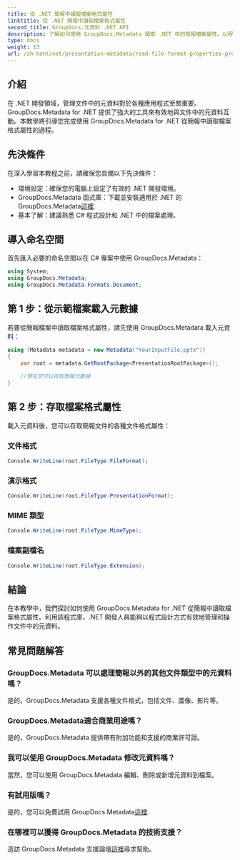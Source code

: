 ```yaml
---
title: 從 .NET 簡報中讀取檔案格式屬性
linktitle: 從 .NET 簡報中讀取檔案格式屬性
second_title: GroupDocs.元資料 .NET API
description: 了解如何使用 GroupDocs.Metadata 讀取 .NET 中的簡報檔案屬性。以程式設計方式存取文件格式詳細資訊。
type: docs
weight: 13
url: /zh-hant/net/presentation-metadata/read-file-format-properties-presentations/
---
```

## 介紹
在 .NET 開發領域，管理文件中的元資料對於各種應用程式至關重要。 GroupDocs.Metadata for .NET 提供了強大的工具來有效地與文件中的元資料互動。本教學將引導您完成使用 GroupDocs.Metadata for .NET 從簡報中讀取檔案格式屬性的過程。
## 先決條件
在深入學習本教程之前，請確保您具備以下先決條件：
- 環境設定：確保您的電腦上設定了有效的 .NET 開發環境。
-  GroupDocs.Metadata 函式庫：下載並安裝適用於 .NET 的 GroupDocs.Metadata[這裡](https://releases.groupdocs.com/metadata/net/).
- 基本了解：建議熟悉 C# 程式設計和 .NET 中的檔案處理。

## 導入命名空間
首先匯入必要的命名空間以在 C# 專案中使用 GroupDocs.Metadata：
```csharp
using System;
using GroupDocs.Metadata;
using GroupDocs.Metadata.Formats.Document;
```
## 第 1 步：從示範檔案載入元數據
若要從簡報檔案中讀取檔案格式屬性，請先使用 GroupDocs.Metadata 載入元資料：
```csharp
using (Metadata metadata = new Metadata("YourInputFile.pptx"))
{
    var root = metadata.GetRootPackage<PresentationRootPackage>();
    
    //現在您可以存取簡報元數據
}
```
## 第 2 步：存取檔案格式屬性
載入元資料後，您可以存取簡報文件的各種文件格式屬性：
### 文件格式
```csharp
Console.WriteLine(root.FileType.FileFormat);
```
### 演示格式
```csharp
Console.WriteLine(root.FileType.PresentationFormat);
```
### MIME 類型
```csharp
Console.WriteLine(root.FileType.MimeType);
```
### 檔案副檔名
```csharp
Console.WriteLine(root.FileType.Extension);
```

## 結論
在本教學中，我們探討如何使用 GroupDocs.Metadata for .NET 從簡報中讀取檔案格式屬性。利用該程式庫，.NET 開發人員能夠以程式設計方式有效地管理和操作文件中的元資料。

## 常見問題解答
### GroupDocs.Metadata 可以處理簡報以外的其他文件類型中的元資料嗎？
是的，GroupDocs.Metadata 支援各種文件格式，包括文件、圖像、影片等。
### GroupDocs.Metadata適合商業用途嗎？
是的，GroupDocs.Metadata 提供帶有附加功能和支援的商業許可證。
### 我可以使用 GroupDocs.Metadata 修改元資料嗎？
當然，您可以使用 GroupDocs.Metadata 編輯、刪除或新增元資料到檔案。
### 有試用版嗎？
是的，您可以免費試用 GroupDocs.Metadata[這裡](https://releases.groupdocs.com/).
### 在哪裡可以獲得 GroupDocs.Metadata 的技術支援？
造訪 GroupDocs.Metadata 支援論壇[這裡](https://forum.groupdocs.com/c/metadata/14)尋求幫助。